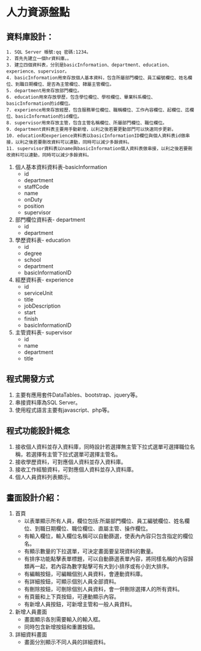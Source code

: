 # 人力資源盤點

## 資料庫設計：
```
1. SQL Server 帳號:qq 密碼:1234。
2. 首先先建立一個hr資料庫。。
3. 建立四個資料表，分別是basicInformation、department、education、experience、supervisor。
4. basicInformation用來存放個人基本資料，包含所屬部門欄位、員工編號欄位、姓名欄位、到職日期欄位、是否為主管欄位、隸屬主管欄位。
5. department用來存放部門欄位。
6. education用來存放學歷，包含學位欄位、學校欄位、畢業科系欄位、basicInformation的id欄位。
7. experience用來存放經歷，包含服務單位欄位、職稱欄位、工作內容欄位、起欄位、迄欄位、basicInformation的id欄位。
8. supervisor用來存放主管，包含主管名稱欄位、所屬部門欄位、職位欄位。
9. department資料表主要用手動新增，以利之後若要更動部門可以快速同步更新。
10. education和experience資料表以basicInformationID欄位與個人資料表id做串接，以利之後若要刪改資料可以連動，同時可以減少多餘資料。
11. supervisor資料表以name與basicInformation個人資料表做串接，以利之後若要刪改資料可以連動，同時可以減少多餘資料。
```
1. 個人基本資料資料表-basicInformation
   - id
   - department
   - staffCode
   - name
   - onDuty
   - position
   - supervisor
2. 部門欄位資料表- department
   - id
   - department
3. 學歷資料表- education
   - id
   - degree
   - school
   - department
   - basicInformationID
4. 經歷資料表- experience
   - id
   - serviceUnit
   - title
   - jobDescription
   - start
   - finish
   - basicInformationID
5. 主管資料表- supervisor
   - id
   - name
   - department
   - title

## 程式開發方式
1. 主要有應用套件DataTables、bootstrap、jquery等。
2. 串接資料庫為SQL Server。
3. 使用程式語言主要有javascript、php等。


## 程式功能設計概念
1. 接收個人資料並存入資料庫，同時設計若選擇無主管下拉式選單可選擇職位名稱，若選擇有主管下拉式選單可選擇主管名。
2. 接收學歷資料，可對應個人資料並存入資料庫。
3. 接收工作經驗資料，可對應個人資料並存入資料庫。
4. 個人人員資料列表顯示。

## 畫面設計介紹：
1. 首頁
   - 以表單顯示所有人員，欄位包括:所屬部門欄位、員工編號欄位、姓名欄位、到職日期欄位、職位欄位、直屬主管、操作欄位。
   - 有輸入欄位，輸入欄位名稱可以自動篩選，使表內內容只包含指定的欄位名。
   - 有顯示數量的下拉選單，可決定畫面要呈現資料的數量。
   - 有排序功能點擊表單標題，可以自動篩選表單內容，將同樣名稱的內容歸類再一起，若內容為數字點擊可有大到小排序或有小到大排序。
   - 有編輯按鈕，可編輯個別人員資料，會連動資料庫。
   - 有詳細按鈕，可顯示個別人員全部資料。
   - 有刪除按鈕，可刪除個別人員資料，會一併刪除選擇人的所有資料。
   - 有頁籤和上下頁按鈕，可連動顯示內容。
   - 有新增人員按鈕，可新增主管和一般人員資料。
2. 新增人員畫面
   - 畫面顯示各別需要輸入的輸入框。
   - 同時包含新增按鈕和重置按鈕。
3. 詳細資料畫面
   - 畫面分別顯示不同人員的詳細資料。


